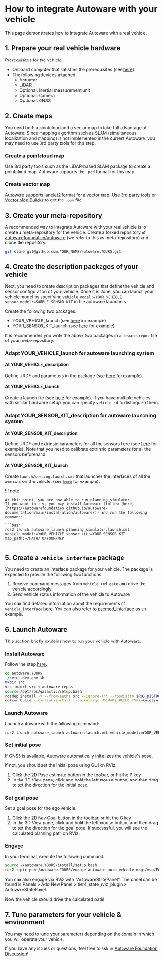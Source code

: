 # How to integrate Autoware with your vehicle

This page demonstrates how to integrate Autoware with a real vehicle.

## 1. Prepare your real vehicle hardware

Prerequisites for the vehicle:

- Onboard computer that satisfies the prerequisites (see [here](https://autowarefoundation.github.io/autoware-documentation/main/installation/autoware/source-installation/#prerequisites))
- The following devices attached
  - Actuator
  - LiDAR
  - Optional: Inertial measurement unit
  - Optional: Camera
  - Optional: GNSS

## 2. Create maps

You need both a pointcloud and a vector map to take full advantage of Autoware.
Since mapping algorithm such as SLAM (simultaneous localization and mapping) is not implemented in the current Autoware, you may need to use 3rd party tools for this step.

### Create a pointcloud map

Use 3rd party tools such as the LiDAR-based SLAM package to create a pointcloud map. Autoware supports the `.pcd` format for this map.

### Create vector map

Autoware supports lanelet2 format for a vector map. Use 3rd party tools or [Vector Map Builder](https://tools.tier4.jp/) to get the `.osm` file.

## 3. Create your meta-repository

A recommended way to integrate Autoware with your real vehicle is to create a meta-repository for the vehicle.
Create a forked repository of [autowarefoundation/autoware](https://github.com/autowarefoundation/autoware) (we refer to this as meta-repository) and clone the repository.

```bash
git clone git@github.com:YOUR_NAME/autoware.YOURS.git
```

## 4. Create the description packages of your vehicle

Next, you need to create description packages that define the vehicle and sensor configuration of your vehicle.
Once it is done, you can launch your vehicle model by specifying `vehicle_model:=YOUR_VEHICLE` `sensor_model:=SAMPLE_SENSOR_KIT` in the autoware launchers.

Create the following two packages:

- YOUR_VEHICLE_launch (see [here](https://github.com/autowarefoundation/sample_vehicle_launch) for example)
- YOUR_SENSOR_KIT_launch (see [here](https://github.com/autowarefoundation/sample_sensor_kit_launch) for example)

It is recommended you write the above two packages in `autoware.repos` file of your meta-repository.

### Adapt YOUR_VEHICLE_launch for autoware launching system

#### At YOUR_VEHICLE_description

Define URDF and parameters in the package (see [here](https://github.com/autowarefoundation/sample_vehicle_launch/tree/main/sample_vehicle_description) for example).

#### At YOUR_VEHICLE_launch

Create a launch file (see [here](https://github.com/autowarefoundation/sample_vehicle_launch/tree/main/sample_vehicle_launch) for example).
If you have multiple vehicles with similar hardware setup, you can specify `vehicle_id` to distinguish them.

### Adapt YOUR_SENSOR_KIT_description for autoware launching system

#### At YOUR_SENSOR_KIT_description

Define URDF and extrinsic parameters for all the sensors here (see [here](https://github.com/autowarefoundation/sample_sensor_kit_launch/tree/main/sample_sensor_kit_description) for example).
Note that you need to calibrate extrinsic parameters for all the sensors beforehand.

#### At YOUR_SENSOR_KIT_launch

Create `launch/sensing.launch.xml` that launches the interfaces of all the sensors on the vehicle. (see [here](https://github.com/autowarefoundation/sample_sensor_kit_launch/tree/main/sample_sensor_kit_launch) for example).

!!! note

    At this point, you are now able to run planning_simulator.
    If you want to try, you may install Autoware (follow [here](https://autowarefoundation.github.io/autoware-documentation/main/installation/autoware/)) and run the following command:

    ```bash
    ros2 launch autoware_launch planning_simulator.launch.xml vehicle_model:=YOUR_VEHICLE sensor_kit:=YOUR_SENSOR_KIT map_path:=/PATH/TO/YOUR/MAP
    ```

## 5. Create a `vehicle_interface` package

You need to create an interface package for your vehicle.
The package is expected to provide the following two functions.

1. Receive command messages from `vehicle_cmd_gate` and drive the vehicle accordingly
2. Send vehicle status information of the vehicle to Autoware

You can find detailed information about the requirements of `vehicle_interface` [here](https://autowarefoundation.github.io/autoware-documentation/main/design/autoware-interfaces/components/vehicle-interface/).
You can also refer to [pacmod_interface](https://github.com/tier4/pacmod_interface) as an example.

## 6. Launch Autoware

This section briefly explains how to run your vehicle with Autoware.

### Install Autoware

Follow the step [here](https://autowarefoundation.github.io/autoware-documentation/pr-86/installation/autoware/).

```bash
cd autoware.YOURS
./setup-dev-env.sh
mkdir src
vcs import src < autoware.repos
source /opt/ros/galactic/setup.bash
rosdep install -y --from-paths src --ignore-src --rosdistro $ROS_DISTRO
colcon build --symlink-install --cmake-args -DCMAKE_BUILD_TYPE=Release
```

### Launch Autoware

Launch autoware with the following command:

```bash
ros2 launch autoware_launch autoware.launch.xml vehicle_model:=YOUR_VEHICLE sensor_kit:=YOUR_SENSOR_KIT map_path:=/PATH/TO/YOUR/MAP
```

### Set initial pose

If GNSS is available, Autoware automatically initializes the vehicle's pose.

If not, you should set the initial pose using GUI on RViz.

1. Click the 2D Pose estimate button in the toolbar, or hit the P key
2. In the 3D View pane, click and hold the left mouse button, and then drag to set the direction for the initial pose.

### Set goal pose

Set a goal pose for the ego vehicle.

1. Click the 2D Nav Goal button in the toolbar, or hit the G key
2. In the 3D View pane, click and hold the left mouse button, and then drag to set the direction for the goal pose.
   If successful, you will see the calculated planning path on RViz.

### Engage

In your terminal, execute the following command.

```bash
source ~/autoware.YOURS/install/setup.bash
ros2 topic pub /autoware.YOURS/engage autoware_auto_vehicle_msgs/msg/Engage "engage: true" -1
```

You can also engage via RViz with "AutowareStatePanel".
The panel can be found in Panels > Add New Panel > tier4_state_rviz_plugin > AutowareStatePanel.

Now the vehicle should drive the calculated path!

## 7. Tune parameters for your vehicle & environment

You may need to tune your parameters depending on the domain in which you will operate your vehicle.

If you have any issues or questions, feel free to ask in [Autoware Foundation Discussion](https://github.com/orgs/autowarefoundation/discussions)!
